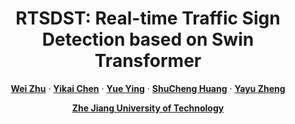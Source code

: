 <p align="center">
  <h1 align="center"> RTSDST: Real-time Traffic Sign Detection based on Swin Transformer </h1>
  <p align="center">
    <a href="https://www.ipb.uni-bonn.de/people/haofei-kuang/"><strong>Wei Zhu</strong></a>
    ·
    <a href="https://www.ipb.uni-bonn.de/people/xieyuanli-chen/"><strong>Yikai Chen</strong></a>
    ·
    <a href="https://phd.uniroma1.it/web/TIZIANO-GUADAGNINO_nP1536210_IT.aspx"><strong>Yue Ying</strong></a>
    ·
    <a href="https://www.ipb.uni-bonn.de/people/nicky-zimmerman/"><strong>ShuCheng Huang</strong></a>
    ·
    <a href="https://www.ipb.uni-bonn.de/people/jens-behley/"><strong>Yayu Zheng</strong></a>
  </p>
  <p align="center"><a href="https://www.ipb.uni-bonn.de"><strong>Zhe Jiang University of Technology</strong></a>
  </h3>
  <div align="center"></div>
</p>

